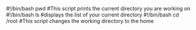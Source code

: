 #!/bin/bash
pwd   #This script prints the current directory you are working on
#!/bin/bash
ls  #displays the list of your current directory 
#!/bin/bash 
cd /root  #This script changes the working directory to the home
